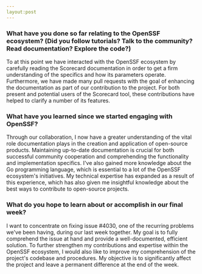 ```yaml
---
layout:post
---
```

### What have you done so far relating to the OpenSSF ecosystem? (Did you follow tutorials? Talk to the community? Read documentation? Explore the code?)

To at this point we have interacted with the OpenSSF ecosystem by carefully reading the Scorecard documentation in order to get a firm understanding of the specifics and how its parameters operate. 
Furthermore, we have made many pull requests with the goal of enhancing the documentation as part of our contribution to the project.
For both present and potential users of the Scorecard tool, these contributions have helped to clarify a number of its features.
### What have you learned since we started engaging with OpenSSF?

Through our collaboration, I now have a greater understanding of the vital role documentation plays in the creation and application of open-source products. 
Maintaining up-to-date documentation is crucial for both successful community cooperation and comprehending the functionality and implementation specifics.
I've also gained more knowledge about the Go programming language, which is essential to a lot of the OpenSSF ecosystem's initiatives.
My technical expertise has expanded as a result of this experience, which has also given me insightful knowledge about the best ways to contribute to open-source projects.

### What do you hope to learn about or accomplish in our final week?
I want to concentrate on fixing issue #4030, one of the recurring problems we've been having, during our last week together. 
My goal is to fully comprehend the issue at hand and provide a well-documented, efficient solution. To further strengthen my contributions and expertise within the OpenSSF ecosystem, I would also like to improve my comprehension of the project's codebase and procedures.
My objective is to significantly affect the project and leave a permanent difference at the end of the week.

